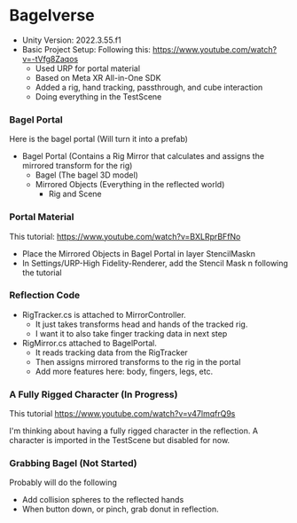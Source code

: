 # Bagelverse #

- Unity Version: 2022.3.55.f1
- Basic Project Setup: Following this: https://www.youtube.com/watch?v=-tVfg8Zaqos
  - Used URP for portal material
  - Based on Meta XR All-in-One SDK
  - Added a rig, hand tracking, passthrough, and cube interaction
  - Doing everything in the TestScene

### Bagel Portal ###

Here is the bagel portal (Will turn it into a prefab)

- Bagel Portal (Contains a Rig Mirror that calculates and assigns the mirrored transform for the rig)
  - Bagel (The bagel 3D model)
  - Mirrored Objects (Everything in the reflected world)
    - Rig and Scene
   
### Portal Material ###

This tutorial: https://www.youtube.com/watch?v=BXLRprBFfNo

- Place the Mirrored Objects in Bagel Portal in layer StencilMaskn
- In Settings/URP-High Fidelity-Renderer, add the Stencil Mask n following the tutorial

### Reflection Code ###

- RigTracker.cs is attached to MirrorController.
  - It just takes transforms head and hands of the tracked rig.
  - I want it to also take finger tracking data in next step
- RigMirror.cs attached to BagelPortal.
  - It reads tracking data from the RigTracker
  - Then assigns mirrored transforms to the rig in the portal
  - Add more features here: body, fingers, legs, etc.

### A Fully Rigged Character (In Progress) ###

This tutorial https://www.youtube.com/watch?v=v47lmqfrQ9s

I'm thinking about having a fully rigged character in the reflection. A character is imported in the TestScene but disabled for now.

### Grabbing Bagel (Not Started) ###

Probably will do the following

- Add collision spheres to the reflected hands
- When button down, or pinch, grab donut in reflection.

